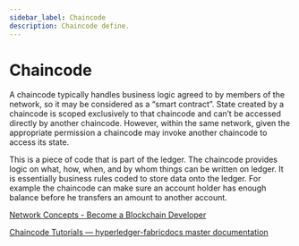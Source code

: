 ```yaml
---
sidebar_label: Chaincode
description: Chaincode define.
---
```


# Chaincode

A chaincode typically handles business logic agreed to by members of the network, so it may be considered as a “smart contract”. State created by a chaincode is scoped exclusively to that chaincode and can’t be accessed directly by another chaincode. However, within the same network, given the appropriate permission a chaincode may invoke another chaincode to access its state.

This is a piece of code that is part of the ledger. The chaincode provides logic on what, how, when, and by whom things can be written on ledger. It is essentially business rules coded to store data onto the ledger. For example the chaincode can make sure an account holder has enough balance before he transfers an amount to another account.

[Network Concepts - Become a Blockchain Developer](https://www.educative.io/courses/hands-on-blockchain-hyperledger-fabric/YVQj9jxq7QO)

[Chaincode Tutorials — hyperledger-fabricdocs master documentation](https://hyperledger-fabric.readthedocs.io/en/release-1.3/chaincode.html)